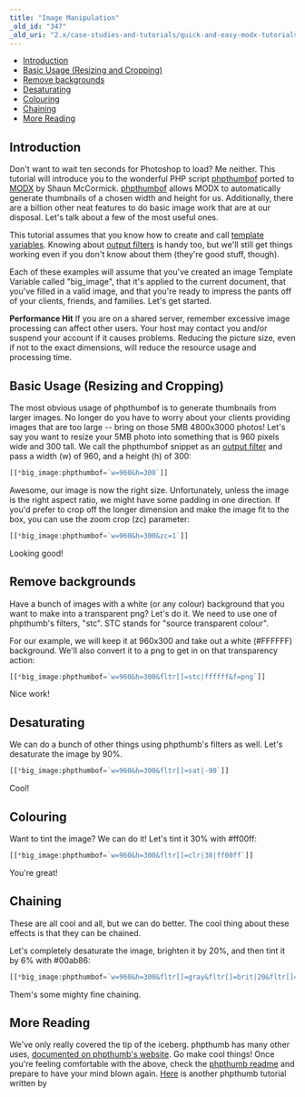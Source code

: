 ```yaml
---
title: "Image Manipulation"
_old_id: "347"
_old_uri: "2.x/case-studies-and-tutorials/quick-and-easy-modx-tutorials/automated-server-side-image-editing"
---
```


- [Introduction](#introduction)
- [Basic Usage (Resizing and Cropping)](#basic-usage-resizing-and-cropping)
- [Remove backgrounds](#remove-backgrounds)
- [Desaturating](#desaturating)
- [Colouring](#colouring)
- [Chaining](#chaining)
- [More Reading](#more-reading)

## Introduction

Don't want to wait ten seconds for Photoshop to load? Me neither. This tutorial will introduce you to the wonderful PHP script [phpthumbof](http://phpthumb.sourceforge.net/) ported to [MODX](/extras/revo/phpthumbof "phpThumbOf") by Shaun McCormick. 
[phpthumbof](/extras/revo/phpthumbof "phpThumbOf") allows MODX to automatically generate thumbnails of a chosen width and height for us. Additionally, there are a billion other neat features to do basic image work that are at our disposal. Let's talk about a few of the most useful ones.

This tutorial assumes that you know how to create and call [template variables](building-sites/elements/template-variables "Template Variables"). Knowing about [output filters](/display/revolution20/Input+and+Output+Filters "Input and Output Filters") is handy too, but we'll still get things working even if you don't know about them (they're good stuff, though).

Each of these examples will assume that you've created an image Template Variable called "big\_image", that it's applied to the current document, that you've filled in a valid image, and that you're ready to impress the pants off of your clients, friends, and families. Let's get started.

**Performance Hit**
If you are on a shared server, remember excessive image processing can affect other users. Your host may contact you and/or suspend your account if it causes problems. Reducing the picture size, even if not to the exact dimensions, will reduce the resource usage and processing time.


## Basic Usage (Resizing and Cropping)

The most obvious usage of phpthumbof is to generate thumbnails from larger images. No longer do you have to worry about your clients providing images that are too large -- bring on those 5MB 4800x3000 photos! Let's say you want to resize your 5MB photo into something that is 960 pixels wide and 300 tall. We call the phpthumbof snippet as an [output filter](/display/revolution20/Input+and+Output+Filters "Input and Output Filters") and pass a width (w) of 960, and a height (h) of 300:

``` php 
[[*big_image:phpthumbof=`w=960&h=300`]]
```

Awesome, our image is now the right size. Unfortunately, unless the image is the right aspect ratio, we might have some padding in one direction. If you'd prefer to crop off the longer dimension and make the image fit to the box, you can use the zoom crop (zc) parameter:

``` php 
[[*big_image:phpthumbof=`w=960&h=300&zc=1`]]
```

Looking good!

## Remove backgrounds

Have a bunch of images with a white (or any colour) background that you want to make into a transparent png? Let's do it. We need to use one of phpthumb's filters, "stc". STC stands for "source transparent colour".

For our example, we will keep it at 960x300 and take out a white (#FFFFFF) background. We'll also convert it to a png to get in on that transparency action:

``` php 
[[*big_image:phpthumbof=`w=960&h=300&fltr[]=stc|ffffff&f=png`]]
```

Nice work!

## Desaturating

We can do a bunch of other things using phpthumb's filters as well. Let's desaturate the image by 90%.

``` php 
[[*big_image:phpthumbof=`w=960&h=300&fltr[]=sat|-90`]]
```

Cool!

## Colouring

Want to tint the image? We can do it! Let's tint it 30% with #ff00ff:

``` php 
[[*big_image:phpthumbof=`w=960&h=300&fltr[]=clr|30|ff00ff`]]
```

You're great!

## Chaining

These are all cool and all, but we can do better. The cool thing about these effects is that they can be chained.

Let's completely desaturate the image, brighten it by 20%, and then tint it by 6% with #00ab86:

``` php 
[[*big_image:phpthumbof=`w=960&h=300&fltr[]=gray&fltr[]=brit|20&fltr[]=clr|6|00ab86`]]
```

Them's some mighty fine chaining.

## More Reading

We've only really covered the tip of the iceberg. phpthumb has many other uses, [documented on phpthumb's website](http://phpthumb.sourceforge.net/). Go make cool things! Once you're feeling comfortable with the above, check the [phpthumb readme](http://phpthumb.sourceforge.net/demo/docs/phpthumb.readme.txt) and prepare to have your mind blown again. [Here](http://www.belafontecode.com/image-manipulation-with-phpthumbof-in-modx-revolution/) is another phpthumb tutorial written by
